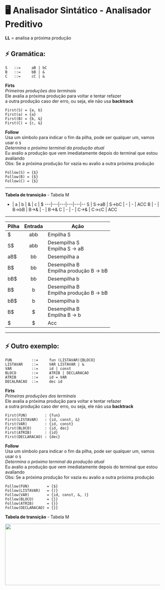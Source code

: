 # 🖥️ Analisador Sintático - Analisador Preditivo

**LL** = analisa a próxima produção

## ⚡ Gramática:

    S   ::=     aB | bC
    B   ::=     bB | &
    C   ::=     cC | &

**Firts**<br>
_Primeiras produções dos terminais_<br>
Ele avalia a próxima produção para voltar e tentar refazer <br> a outra produção caso der erro, ou seja, ele não usa **backtrack**

    First(S) = {a, b}
    First(a) = {a}
    First(B) = {b, &}
    First(C) = {c, &}

**Follow**<br>
Usa um símbolo para indicar o fim da pilha, pode ser qualquer um, vamos usar o `$`<br>
_Determina o próximo terminal da produção atual_<br>
Eu avalio a produção que vem imediatamente depois do terminal que estou avaliando<br>
Obs: Se a próxima produção for vazia eu avalio a outra próxima produção

    Follow(S) = {$}
    Follow(B) = {$}
    Follow(C) = {$}

_____

**Tabela de transição** - Tabela M

 - | a | b | & | c | $
 ---|---|---|---|---|--
 S | S->aB | S->bC | - | - | ACC
 B | - | B->bB | B->& | - | B->&
 C | - | - | C->& | C->cC | ACC


______

Pilha | Entrada | Ação
:---|:---:|---
$ | abb | Empilha S
S$ | abb | Desempilha S <br> Empilha S -> aB
aB$ | bb | Desempilha a
B$ | bb | Desempilha B <br> Empilha produção B -> bB
bB$ | bb | Desempilha b
B$ | b | Desempilha B <br> Empilha produção B -> bB
bB$ | b | Desempilha b
B$ | $ | Desempilha B <br> Empilha B -> b
$ | $ | Acc

____
## ⚡ Outro exemplo:

    FUN         ::=     fun (LISTAVAR){BLOCO}
    LISTAVAR    ::=     VAR LISTAVAR | &
    VAR         ::=     id | const
    BLOCO       ::=     ATRIB | DECLARACAO
    ATRIB       ::=     id = VAR
    DECALRACAO  ::=     dec id


**Firts**<br>
_Primeiras produções dos terminais_<br>
Ele avalia a próxima produção para voltar e tentar refazer <br> a outra produção caso der erro, ou seja, ele não usa **backtrack**

    First(FUN)        : {fun}
    First(LISTAVAR)   : {id, const, &}
    First(VAR)        : {id, const}
    First(BLOCO)      : {id, dec}
    First(ATRIB)      : {id}
    First(DECLARACAO) : {dec}


**Follow**<br>
Usa um símbolo para indicar o fim da pilha, pode ser qualquer um, vamos usar o `$`<br>
_Determina o próximo terminal da produção atual_<br>
Eu avalio a produção que vem imediatamente depois do terminal que estou avaliando<br>
Obs: Se a próxima produção for vazia eu avalio a outra próxima produção

    Follow(FUN)        = {$}
    Follow(LISTAVAR)   = {)}
    Follow(VAR)        = {id, const, &, )}
    Follow(BLOCO)      = {}}
    Follow(ATRIB)      = {}}
    Follow(DECLARACAO) = {}}


**Tabela de transição** - Tabela M

<p align="center">
<img src="tabela_m.png" width="630" text-align="center" height="200">
</p>
